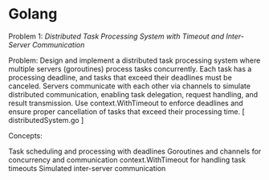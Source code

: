 # Golang


Problem 1: *Distributed Task Processing System with Timeout and Inter-Server Communication*

Problem: Design and implement a distributed task processing system where multiple servers (goroutines) process tasks concurrently. Each task has a processing deadline, and tasks that exceed their deadlines must be canceled. Servers communicate with each other via channels to simulate distributed communication, enabling task delegation, request handling, and result transmission. Use context.WithTimeout to enforce deadlines and ensure proper cancellation of tasks that exceed their processing time.
[ distributedSystem.go ]

Concepts:

Task scheduling and processing with deadlines
Goroutines and channels for concurrency and communication
context.WithTimeout for handling task timeouts
Simulated inter-server communication

